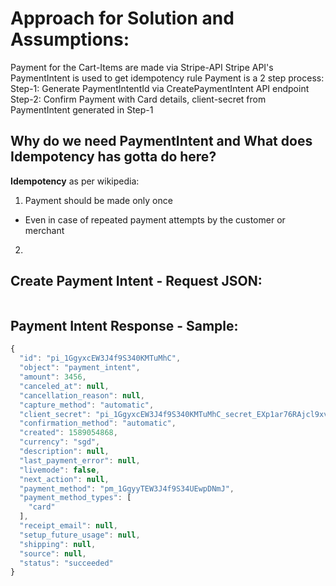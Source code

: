 # Approach for Solution and Assumptions:

Payment for the Cart-Items are made via Stripe-API
Stripe API's PaymentIntent is used to get idempotency rule
Payment is a 2 step process:
Step-1: Generate PaymentIntentId via CreatePaymentIntent API endpoint
Step-2: Confirm Payment with Card details, client-secret from PaymentIntent generated in Step-1

## Why do we need PaymentIntent and What does Idempotency has gotta do here?

<b>Idempotency</b> as per wikipedia:

1. Payment should be made only once
 - Even in case of repeated payment attempts by  the customer or merchant

2. 

## Create Payment Intent - Request JSON:

```js

```

## Payment Intent Response - Sample:

```js
{
  "id": "pi_1GgyxcEW3J4f9S340KMTuMhC",
  "object": "payment_intent",
  "amount": 3456,
  "canceled_at": null,
  "cancellation_reason": null,
  "capture_method": "automatic",
  "client_secret": "pi_1GgyxcEW3J4f9S340KMTuMhC_secret_EXp1ar76RAjcl9xv0XmXnU6wy",
  "confirmation_method": "automatic",
  "created": 1589054868,
  "currency": "sgd",
  "description": null,
  "last_payment_error": null,
  "livemode": false,
  "next_action": null,
  "payment_method": "pm_1GgyyTEW3J4f9S34UEwpDNmJ",
  "payment_method_types": [
    "card"
  ],
  "receipt_email": null,
  "setup_future_usage": null,
  "shipping": null,
  "source": null,
  "status": "succeeded"
}
```